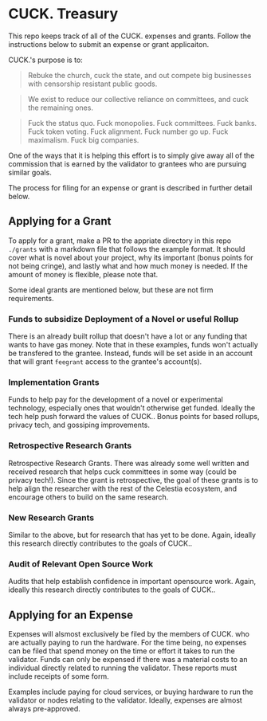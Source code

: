 # CUCK. Treasury

This repo keeps track of all of the CUCK. expenses and grants. Follow the
instructions below to submit an expense or grant applicaiton.

CUCK.'s purpose is to:

> Rebuke the church, cuck the state, and out compete big businesses with
> censorship resistant public goods.

> We exist to reduce our collective reliance on committees, and cuck the
> remaining ones.

> Fuck the status quo. Fuck monopolies. Fuck committees. Fuck banks. Fuck token
> voting. Fuck alignment. Fuck number go up. Fuck maximalism. Fuck big
> companies.

One of the ways that it is helping this effort is to simply give away all of the
commission that is earned by the validator to grantees who are pursuing similar
goals.

The process for filing for an expense or grant is described in further detail
below.

## Applying for a Grant

To apply for a grant, make a PR to the appriate directory  in this repo
`./grants` with a markdown file that follows the example format. It should
cover what is novel about your project, why its important (bonus points for not
being cringe), and lastly what and how much money is needed. If the amount of
money is flexible, please note that.

Some ideal grants are mentioned below, but these are not firm requirements.

### Funds to subsidize Deployment of a Novel or useful Rollup

There is an already built rollup that doesn't have a lot or any funding that wants to have gas money. Note that in these examples, funds won't actually be transfered to the grantee. Instead, funds will be set aside in an account that will grant `feegrant` access to the grantee's account(s).

### Implementation Grants

Funds to help pay for the development of a novel or experimental technology, especially ones that wouldn't otherwise get funded. Ideally the tech help push forward the values of CUCK.. Bonus points for based rollups, privacy tech, and gossiping improvements.

### Retrospective Research Grants

Retrospective Research Grants. There was already some well written and received research that helps cuck committees in some way (could be privacy tech!). Since the grant is retrospective, the goal of these grants is to help align the researcher with the rest of the Celestia ecosystem, and encourage others to build on the same research.

### New Research Grants

Similar to the above, but for research that has yet to be done. Again, ideally this research directly contributes to the goals of CUCK..

### Audit of Relevant Open Source Work

Audits that help establish confidence in important opensource work. Again, ideally this research directly contributes to the goals of CUCK..

## Applying for an Expense

Expenses will alsmost exclusively be filed by the members of CUCK. who are
actually paying to run the hardware. For the time being, no expenses can be
filed that spend money on the time or effort it takes to run the validator.
Funds can only be expensed if there was a material costs to an individual
directly related to running the validator. These reports must include receipts
of some form.

Examples include paying for cloud services, or buying hardware to run the
validator or nodes relating to the validator. Ideally, expenses are almost
always pre-approved.
